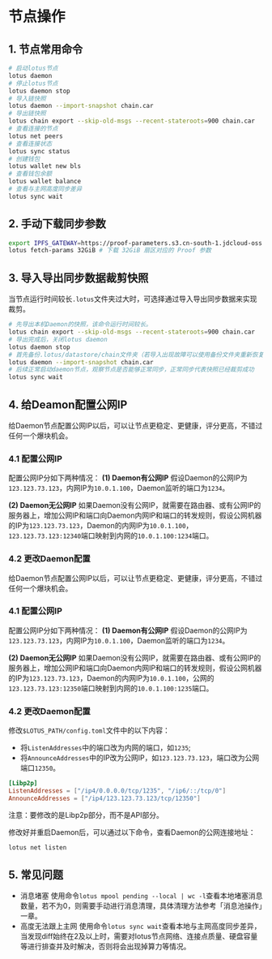 # 节点操作
## 1. 节点常用命令
```sh
# 启动lotus节点
lotus daemon
# 停止lotus节点
lotus daemon stop
# 导入链快照
lotus daemon --import-snapshot chain.car 
# 导出链快照
lotus chain export --skip-old-msgs --recent-stateroots=900 chain.car
# 查看连接的节点
lotus net peers
# 查看连接状态
lotus sync status
# 创建钱包
lotus wallet new bls
# 查看钱包余额
lotus wallet balance
# 查看与主网高度同步差异
lotus sync wait
```
## 2. 手动下载同步参数
```sh
export IPFS_GATEWAY=https://proof-parameters.s3.cn-south-1.jdcloud-oss.com/ipfs #设置国内下载源
lotus fetch-params 32GiB # 下载 32GiB 扇区对应的 Proof 参数
```
## 3. 导入导出同步数据裁剪快照
当节点运行时间较长`.lotus`文件夹过大时，可选择通过导入导出同步数据来实现裁剪。
```sh
# 先导出本机Daemon的快照，该命令运行时间较长。
lotus chain export --skip-old-msgs --recent-stateroots=900 chain.car
# 导出完成后，关闭lotus daemon
lotus daemon stop
# 首先备份.lotus/datastore/chain文件夹（若导入出现故障可以使用备份文件夹重新恢复即可），清空chain文件夹后进行导入
lotus daemon --import-snapshot chain.car 
# 后续正常启动daemon节点，观察节点是否能够正常同步，正常同步代表快照已经裁剪成功
lotus sync wait
```

## 4. 给Deamon配置公网IP
给Daemon节点配置公网IP以后，可以让节点更稳定、更健康，评分更高，不错过任何一个爆块机会。

### 4.1 配置公网IP
配置公网IP分如下两种情况：
**(1) Daemon有公网IP**
假设Daemon的公网IP为`123.123.73.123`，内网IP为`10.0.1.100`，Daemon监听的端口为`1234`。

**(2) Daemon无公网IP**
如果Daemon没有公网IP，就需要在路由器、或有公网IP的服务器上，增加公网IP和端口向Daemon内网IP和端口的转发规则，假设公网机器的IP为`123.123.73.123`，Daemon的内网IP为`10.0.1.100`，`123.123.73.123:12340`端口映射到内网的`10.0.1.100:1234`端口。

### 4.2 更改Daemon配置
给Daemon节点配置公网IP以后，可以让节点更稳定、更健康，评分更高，不错过任何一个爆块机会。

### 4.1 配置公网IP
配置公网IP分如下两种情况：
**(1) Daemon有公网IP**
假设Daemon的公网IP为`123.123.73.123`，内网IP为`10.0.1.100`，Daemon监听的端口为`1234`。

**(2) Daemon无公网IP**
如果Daemon没有公网IP，就需要在路由器、或有公网IP的服务器上，增加公网IP和端口向Daemon内网IP和端口的转发规则，假设公网机器的IP为`123.123.73.123`，Daemon的内网IP为`10.0.1.100`，公网的`123.123.73.123:12350`端口映射到内网的`10.0.1.100:1235`端口。

### 4.2 更改Daemon配置
修改`$LOTUS_PATH/config.toml`文件中的以下内容：
- 将`ListenAddresses`中的端口改为内网的端口，如`1235`;
- 将`AnnounceAddresses`中的IP改为公网IP，如`123.123.73.123`，端口改为公网端口`12350`。
```toml
[Libp2p]
ListenAddresses = ["/ip4/0.0.0.0/tcp/1235", "/ip6/::/tcp/0"]
AnnounceAddresses = ["/ip4/123.123.73.123/tcp/12350"]
```
注意：要修改的是Libp2p部分，而不是API部分。

修改好并重启Daemon后，可以通过以下命令，查看Daemon的公网连接地址：
```sh
lotus net listen
```

## 5. 常见问题
- 消息堵塞
使用命令`lotus mpool pending --local | wc -l`查看本地堵塞消息数量，若不为0，则需要手动进行消息清理，具体清理方法参考「消息池操作」一章。
- 高度无法跟上主网
使用命令`lotus sync wait`查看本地与主网高度同步差异，当发现diff始终在2及以上时，需要对lotus节点网络、连接点质量、硬盘容量等进行排查并及时解决，否则将会出现掉算力等情况。
